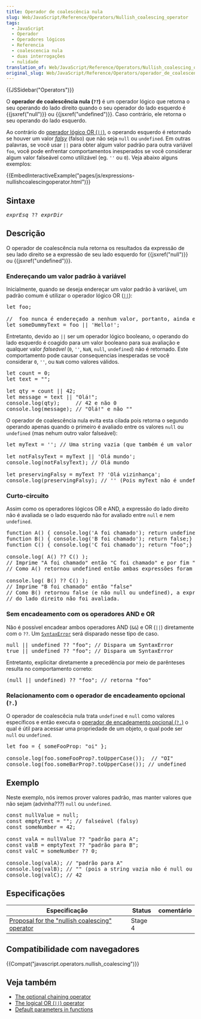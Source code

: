 ```yaml
---
title: Operador de coalescência nula
slug: Web/JavaScript/Reference/Operators/Nullish_coalescing_operator
tags:
  - JavaScript
  - Operador
  - Operadores lógicos
  - Referencia
  - coalescencia nula
  - duas interrogações
  - nulidade
translation_of: Web/JavaScript/Reference/Operators/Nullish_coalescing_operator
original_slug: Web/JavaScript/Reference/Operators/operador_de_coalescencia_nula
---
```

<p>{{JSSidebar("Operators")}}</p>

<p>O <strong>operador de coalescência nula (<code>??</code>)</strong> é um operador lógico que retorna o seu operando do lado direito quando o seu operador do lado esquerdo é {{jsxref("null")}} ou {{jsxref("undefined")}}. Caso contrário, ele retorna o seu operando do lado esquerdo.</p>

<p>Ao contrário do <a href="/pt-BR/docs/Web/JavaScript/Reference/Operators/Operadores_Logicos#OR_Lógico_()">operador lógico OR (<code>||</code>)</a>, o operando esquerdo é retornado se houver um valor <em><a href="/pt-BR/docs/Web/JavaScript/Reference/Operators/Operadores_Logicos#Short-Circuit_Evaluation">falsy</a></em> (falso) que não seja <code>null</code> ou <code>undefined</code>. Em outras palavras, se você usar <code>||</code> para obter algum valor padrão para outra variável <code>foo</code>, você pode enfrentar comportamentos inesperados se você considerar algum valor falseável como utilizável (eg. <code>''</code> ou <code>0</code>). Veja abaixo alguns exemplos:</p>

<div>{{EmbedInteractiveExample("pages/js/expressions-nullishcoalescingoperator.html")}}</div>

<h2 id="Sintaxe">Sintaxe</h2>

<pre class="syntaxbox"><var>exprEsq</var> ?? <var>exprDir</var>
</pre>

<h2 id="Descrição">Descrição</h2>

<p>O operador de coalescência nula retorna os resultados da expressão de seu lado direito se a expressão de seu lado esquerdo for {{jsxref("null")}} ou {{jsxref("undefined")}}.</p>

<h3 id="Endereçando_um_valor_padrão_à_variável">Endereçando um valor padrão à variável</h3>

<p>Inicialmente, quando se deseja endereçar um valor padrão à variável, um padrão comum é utilizar o operador lógico OR  (<code><a href="/pt-BR/docs/Web/JavaScript/Reference/Operators/Operadores_Logicos#OR_Lógico_()">||</a></code>):</p>

<pre class="brush: js">let foo;

//  foo nunca é endereçado a nenhum valor, portanto, ainda está indefinido
let someDummyText = foo || 'Hello!';</pre>

<p>Entretanto, devido ao <code>||</code> ser um operador lógico booleano, o operando do lado esquerdo é coagido para um valor booleano para sua avaliação e qualquer valor <em>falseável</em> (<code>0</code>, <code>''</code>, <code>NaN</code>, <code>null</code>, <code>undefined</code>) não é retornado. Este comportamento pode causar consequencias inesperadas se você considerar <code>0</code>, <code>''</code>, ou <code>NaN</code> como valores válidos.</p>

<pre class="brush: js">let count = 0;
let text = "";

let qty = count || 42;
let message = text || "Olá!";
console.log(qty);     // 42 e não 0
console.log(message); // "Olá!" e não ""
</pre>

<p>O operador de coalescência nula evita esta cilada pois retorna o segundo operando apenas quando o primeiro é avaliado entre os valores <code>null</code> ou <code>undefined</code> (mas nehum outro valor falseável):</p>

<pre class="brush: js">let myText = ''; // Uma string vazia (que também é um valor falseável)

let notFalsyText = myText || 'Olá mundo';
console.log(notFalsyText); // Olá mundo

let preservingFalsy = myText ?? 'Olá vizinhança';
console.log(preservingFalsy); // '' (Pois myText não é undefined e nem null)
</pre>

<h3 id="Curto-circuito">Curto-circuito</h3>

<p>Assim como os operadores lógicos OR e AND, a expressão do lado direito não é avaliada se o lado esquerdo não for avaliado entre <code>null</code> e nem <code>undefined</code>.</p>

<pre class="brush: js">function A() { console.log('A foi chamado'); return undefined;}
function B() { console.log('B foi chamado'); return false;}
function C() { console.log('C foi chamado'); return "foo";}

console.log( A() ?? C() );
// Imprime "A foi chamado" então "C foi chamado" e por fim "foo"
// Como A() retornou undefined então ambas expressões foram avaliadas

console.log( B() ?? C() );
// Imprime "B foi chamado" então "false"
// Como B() retornou false (e não null ou undefined), a expressão
// do lado direito não foi avaliada.
</pre>

<h3 id="Sem_encadeamento_com_os_operadores_AND_e_OR">Sem encadeamento com os operadores AND e OR</h3>

<p>Não é possível encadear ambos operadores AND (<code>&amp;&amp;</code>) e OR (<code>||</code>) diretamente com o <code>??</code>. Um <code><a href="/pt-BR/docs/Web/JavaScript/Reference/Global_Objects/SyntaxError">SyntaxError</a></code> será disparado nesse tipo de caso.</p>

<pre class="brush: js example-bad">null || undefined ?? "foo"; // Dispara um SyntaxError
true || undefined ?? "foo"; // Dispara um SyntaxError</pre>

<p>Entretanto, explicitar diretamente a precedência por meio de parênteses resulta no comportamento correto:</p>

<pre class="brush: js example-good">(null || undefined) ?? "foo"; // retorna "foo"
</pre>

<h3 id="Relacionamento_com_o_operador_de_encadeamento_opcional_.">Relacionamento com o operador de encadeamento opcional (<code>?.</code>)</h3>

<p>O operador de coalescêcia nula trata <code>undefined</code> e <code>null</code> como valores específicos e então executa o <a href="/en-US/docs/Web/JavaScript/Reference/Operators/Optional_chaining">operador de encadeamento opcional (<code>?.</code>)</a> o qual é útil para acessar uma propriedade de um objeto, o qual pode ser <code>null</code> ou <code>undefined</code>.</p>

<pre class="brush: js">let foo = { someFooProp: "oi" };

console.log(foo.someFooProp?.toUpperCase());  // "OI"
console.log(foo.someBarProp?.toUpperCase()); // undefined
</pre>

<h2 id="Exemplo">Exemplo</h2>

<p>Neste exemplo, nós iremos prover valores padrão, mas manter valores que não sejam (advinha???) <code>null</code> ou <code>undefined</code>.</p>

<pre class="brush: js">const nullValue = null;
const emptyText = ""; // falseável (falsy)
const someNumber = 42;

const valA = nullValue ?? "padrão para A";
const valB = emptyText ?? "padrão para B";
const valC = someNumber ?? 0;

console.log(valA); // "padrão para A"
console.log(valB); // "" (pois a string vazia não é null ou undefined)
console.log(valC); // 42
</pre>

<h2 id="Especificações">Especificações</h2>

<table class="standard-table">
 <thead>
  <tr>
   <th scope="col">Especificação</th>
   <th scope="col">Status</th>
   <th scope="col">comentário</th>
  </tr>
 </thead>
 <tbody>
  <tr>
   <td><a href="https://tc39.es/proposal-nullish-coalescing/#top">Proposal for the "nullish coalescing" operator</a></td>
   <td>Stage 4</td>
   <td></td>
  </tr>
 </tbody>
</table>

<h2 id="Browser_compatibility">Compatibilidade com navegadores</h2>



<p>{{Compat("javascript.operators.nullish_coalescing")}}</p>

<h2 id="Veja_também">Veja também</h2>

<ul>
 <li><a href="/en-US/docs/Web/JavaScript/Reference/Operators/Optional_chaining">The optional chaining operator</a></li>
 <li><a href="/pt-BR/docs/Web/JavaScript/Reference/Operators/Operadores_Logicos#OR_Lógico_()">The logical OR (<code>||</code>) operator</a></li>
 <li><a href="/pt-BR/docs/Web/JavaScript/Reference/Functions/Parametros_Predefinidos">Default parameters in functions</a></li>
</ul>

